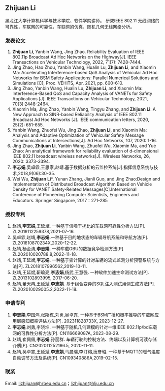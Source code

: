 ## Zhijuan Li

黑龙江大学计算机科学与技术学院、软件学院讲师。
研究IEEE 802.11 无线网络的可靠性，车联网的可靠性，车联网的仿真，随机几何无线网络分析。

### 发表论文

1. **Zhijuan Li**, Yanbin Wang, Jing Zhao. Reliability Evaluation of IEEE 802.11p Broadcast Ad Hoc Networks on the Highway[J]. IEEE Transactions on Vehicular Technology, 2022, 71(7): 7428-7444. 
2. Jing Zhao, Hao Zhou, Yanbin Wang, Hualin Lu, **Zhijuan Li**, and Xiaomin Ma: Accelerating Interference-based QoS Analysis of Vehicular Ad Hoc Networks for BSM Safety Applications: Parallel Numerical Solutions and Simulations [C], Proc. VEHITS, Apr. 2021, pp. 600-610.
3. Jing Zhao, Yanbin Wang, Hualin Lu, **Zhijuan Li**, and Xiaomin Ma: Interference-Based QoS and Capacity Analysis of VANETs for Safety Applications [J]. IEEE Transactions on Vehicular Technology, 2021, 70(3):2448-2464.
4. Xiaomin Ma, Jing Zhao, Yanbin Wang, Tingyu Zhang, and **Zhijuan Li**: A New Approach to SINR-based Reliability Analysis of IEEE 802.11 Broadcast Ad Hoc Networks [J]. IEEE communication letters, 2020, 25(2): 651-655.
5. Yanbin Wang, Zhuofei Wu, Jing Zhao, **Zhijuan Li**, and Xiaomin Ma: Analysis and Adaptive Optimization of Vehicular Safety Message Communications at Intersections[J]. Ad Hoc Networks, 107, 2020: 1-16.
6. Jing Zhao, **Zhijuan Li**, Yanbin Wang, Zhuofei Wu, Xiaomin Ma, and Yue Zhao: An analytical framework for reliability evaluation of d-dimensional IEEE 802.11 broadcast wireless networks[J]. Wireless Networks, 26, 2020: 3373-3394.
7. **李志娟**,吴卓霏,王思家,赵靖.基于数据分析的云监控系统[J].指挥信息系统与技术,2018,9(06):30-35.
8. Wei Wu, **Zhijuan Li***, Yunan Zhang, Jianli Guo, and Jing Zhao:Design and Implementation of Distributed Broadcast Algorithm Based on Vehicle Density for VANET Safety-Related Messages[C].International Conference of Pioneering Computer Scientists, Engineers and Educators. Springer Singapore, 2017：271-285

### 授权专利

1. 赵靖,**李志娟**,王延斌. 一种基于信噪干扰比的车载网可靠性分析方法[P]. ZL2019112259378,2021-07-16.
2. 吴卓霏,赵靖,**李志娟**.一种基于目的地状态的车辆导航系统和导航方法[P]. ZL201810870234X,2020-12-22.
3. 赵靖,杨金涛,**李志娟**. 一种车载OBU的数据竞争检测方法[P]. ZL202010020788.8,2022-11-18. 
4. 赵靖,王延斌,**李志娟**. 一种基于雾计算的针对车辆的流式监测分析预警系统与方法[P]. ZL2018107996562,2019-10-11.
5. 赵靖,王延斌,靳瑜亮,**李志娟**,杨武,王慧强. 一种软件加速生命测试方法[P]. ZL2013102893995, 2017-06-20.
6. 赵靖,董天冉,王延斌,**李志娟**. 基于组合变异的SQL注入测试用例生成方法[P]. ZL202010029005.2,2022-11-18.

### 申请专利

1. **李志娟**,李国鸿,张斯栋,刘勇,吴卓霏. 一种基于BSM广播和概率推导的车载网应用层感知概率评估方法[P]. 202311828733X, 2023-12-27.
2. **李志娟**,刘勇,李晓坤. 一种基于随机几何建模的针对一维IEEE 802.11p/bd车载网的可靠性分析方法[P]. CN116669087A, 2023-08-29.
3. 赵靖,崔佩佩,**李志娟**,孙丽群. 车辆行驶的控制方法、终端以及计算机可读存储介质[P]. CN202011252196.5, 2020-11-11.
4. 赵靖,吴卓霏,王延斌,**李志娟**,马晨瑞,李汀榕,唐彦昭. 一种基于MQTT的暖气温度自动调节方法及系统[P]. CN109340886A,2019-02-15.

### 联系

Email: lizhijuan@hrbeu.edu.cn；lizhijuan@hlju.edu.cn
